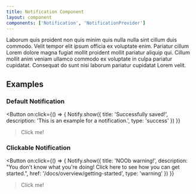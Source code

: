 ```yaml
---
title: Notification Component
layout: component
components: ['Notification', 'NotificationProvider']
---
```


<script>
  import { Notify, NotificationProvider, Button, Preview } from '$lib/components'
</script>

Laborum quis proident non quis minim quis nulla nulla sint cillum duis commodo. Velit tempor elit ipsum officia ex voluptate enim. Pariatur cillum Lorem dolore magna fugiat mollit proident mollit pariatur aliquip qui. Cillum mollit anim veniam ullamco commodo ex voluptate in culpa pariatur cupidatat. Consequat do sunt nisi laborum pariatur cupidatat Lorem velit.

## Examples

### Default Notification

<Button
  on:click={() => {
    Notify.show({
      title: 'Successfully saved!',
      description: 'This is an example for a notification.',
      type: 'success'
    })
  }}
>Click me!</Button>
<NotificationProvider duration={5000} position="top-right" closable={true} />

### Clickable Notification

<Button
  on:click={() => {
    Notify.show({
      title: 'NOOb warning!',
      description: "You don't know what you're doing! Click here to see how you can get started.",
      href: '/docs/overview/getting-started',
      type: 'warning'
    })
  }}
>Click me!</Button>
